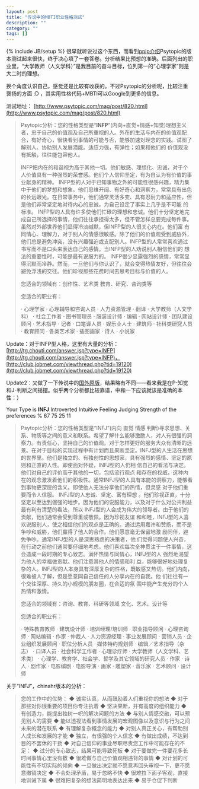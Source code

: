 ```yaml
---
layout: post
title: "传说中的MBTI职业性格测试"
description: ""
category: ""
tags: []
---
```

{% include JB/setup %}
很早就听说过这个东西，而看到[ppip介绍](http://www.happysky.org/archives/612)Psytopic的版本测试起来很快，终于决心填了一套答卷。分析结果比预想的准确。后面列出的职业里，“大学教师（人文学科）”是我目前的奋斗目标，位列第一的“心理学家”则是大二时的理想。

换个角度认识自己，感觉还是比较有收获的。不过Psytopic的分析呢，比较注重褒扬的方面 :D ，其实用性格代码+MBTI可以Google到更多的信息。

测试地址： [http://www.psytopic.com/mag/post/820.html](http://www.psytopic.com/mag/post/820.html)

> Psytopic分析：您的性格类型是“**INFP**”(内向+直觉+情感+知觉)理想主义者，忠于自己的价值观及自己所重视的人。外在的生活与内在的价值观配合，有好奇心，很快看到事情的可能与否，能够加速对理念的实践。试图了解别人、协助别人发展潜能。适应力强，有弹性；如果和他们的  价值观没有抵触，往往能包容他人。
> 
> INFP把内在的和谐视为高于其他一切。他们敏感、理想化、忠诚，对于个人价值具有一种强烈的荣誉感。他们个人信仰坚定，有为自认为有价值的事业献身的精神。  INFP型的人对于已知事物之外的可能性很感兴趣，精力集  中于他们的梦想和想象。他们思维开阔、有好奇心和洞察力，常常具有出色的长远眼光。在日常事务中，他们通常灵活多变、具有忍耐力和适应性，但是他们非常坚定地对待内心的忠诚，为自己设定了事实上几乎是不可能  的标准。  INFP型的人具有许多使他们忙碌的理想和忠诚。他们十分坚定地完成自己所选择的事情，他们往往承担得太多，但不管怎样总要完成每件事。虽然对外部世界他们显得冷淡缄默，但INFP型的人很关心内在。他们富  有同情心、理解力，对于别人的情感很敏感。除了他们的价值观受到威胁外，他们总是避免冲突，没有兴趣强迫或支配别人。INFP型的人常常喜欢通过书写而不是口头来表达自己的感情。当INFP型的人劝说别人相信他们的  想法的重要性时，可能是最有说服力的。  INFP很少显露强烈的感情，常常显得沉默而冷静。然而，一旦他们与你认识了，就会变得热情友好，但往往会避免浮浅的交往。他们珍视那些花费时间去思考目标与价值的人。
> 
> 您适合的领域有：创作性、艺术类 教育、研究、咨询类等
> 
> 您适合的职业有：
> 
> · 心理学家
> ·  心理辅导和咨询人员
> · 人力资源管理
> · 翻译
> · 大学教师（人文学科）
> · 社会工作者
> · 图书管理员
> ·  服装设计师
> · 编辑
> · 网站设计师
> · 团队建设顾问
> · 艺术指导
> · 记者
> · 口笔译人员
> ·  娱乐业人士
> · 建筑师
> · 社科类研究人员
> · 教育顾问
> · 各类艺术家
> · 插图画家
> · 诗人
> · 小说家


Update：对于INFP型人格，这里有大量的分析：[http://tg.chouti.com/answer.jsp?type=INFP](http://tg.chouti.com/answer.jsp?type=INFP)，[http://club.jobmet.com/viewthread.php?tid=19120](http://club.jobmet.com/viewthread.php?tid=19120)

Update2：又做了一下传说中的[国外原版](http://www.humanmetrics.com/cgi-win/JTypes2.asp)，结果略有不同——看来我是在P-知觉 和J-判断之间摇摆。似乎两个分析都比较靠谱，中和一下应该就该是准确的本性：）

Your Type is
**INFJ**
Introverted    Intuitive    Feeling    Judging
Strength of the preferences %
67    75    25    11
> Psytopic分析：您的性格类型是“INFJ”(内向 直觉 情感 判断)寻求思想、关系、物质等之间的意义和联系。希望了解什么能够激励人，对人有很强的洞察力。有责任心，坚持自己的价值观。对于怎样更好的服务大众有清晰的远景。在对于目标的实现过程中有计划而且果断坚定。INFJ型的人生活在思想的世界里。他们是独立的、有独创性的思想家，具有强烈的感情、坚定的原则和正直的人性。即使面对怀疑，INFJ型的人仍相 信自己的看法与决定。他们对自己的评价高于其他的一切，包括流行观点 和存在的权威，这种内在的观念激发着他们的积极性。通常INFJ型的人具有本能的洞察力，能够看到事物更深层的含义。即使他人无法分享他们的热情，但灵感 对于他们重要而令人信服。 INFJ型的人忠诚、坚定、富有理想 。他们珍视正直，十分坚定以至达到倔强的地步。因为他们的说服能力，以及对于什么对公共利益最有利有清楚的看法，所以 INFJ型的人会成为伟大的领导者。由于他们的贡献，他们通常会受到尊重或敬佩。因为珍视友谊 和和睦，INFJ型的人喜欢说服别人，使之相信他们的观点是正确的。通过运用嘉许和赞扬，而不是争吵和威胁，他们赢得了他人的合作。他们愿意毫无保留地激 励同伴，避免争吵。通常INFJ型的人是深思熟虑的决策者，他 们觉得问题使人兴奋，在行动之前他们通常要仔细地考虑。他们喜欢每次全神贯注于一件事情，这会造成一段时期的专心致志。满怀热情与同情心，INFJ型的人 强烈地渴望为他人的幸福做贡献。他们注意其他人的情感和利 益，能够很好地处理复杂的人。INFJ型的人本身具有深厚复杂的性格，既敏感又热切。他们内向，很难被人了解，但是愿意同自己信任的人分享内在的自我。他 们往往有一个交往深厚、持久的小规模的朋友圈，在合适的氛 围中能产生充分的个人热情和激情。
> 
> 您适合的领域有：咨询、教育、科研等领域 文化、艺术、设计等
> 
> 您适合的职业有：
> 
> · 特殊教育教师
> · 建筑设计师
> · 培训经理/培训师
> · 职业指导顾问
> · 心理咨询师
> · 网站编辑
> · 作家
> · 仲裁人
> · 人力资源经理
> · 事业发展顾问
> · 营销人员
> · 企业组织发展顾问
> · 职位分析人员
> · 媒体特约规划师
> · 编辑／艺术指导（杂志）
> · 口译人员
> · 社会科学工作者
> · 心理诊疗师
> · 大学教师（人文学科、艺术类）
> · 心理学、教育学、社会学、哲学及其它领域的研究人员
> · 作家
> · 诗人
> · 剧作家
> · 电影编剧
> · 电影导演
> · 画家
> · 雕塑家
> · 音乐家
> · 艺术顾问
> · 设计师


关于“INFJ”，chinahr版本的分析：
> 您的工作中的优势：
> ◆ 诚实认真，从而鼓励着人们重视你的想法
> ◆ 对于那些对你很重要的项目你专注执着
> ◆ 坚决果断，并有高度的组织能力
> ◆ 有创造力，能提出独树一帜的解决问题的方法
> ◆ 与别人情感交融，可以预见别人的需要
> ◆ 能以透视法看到事情发展的宏观图像以及意识与行为之间未来的潜在联系
> ◆ 有理解复杂概念的能力
> ◆ 对别人真正关心，有帮助别人成长和发展的才能
> ◆ 独立，有很强的个人信念
> ◆ 有做出成绩，不达到目的不罢休的干劲
> ◆ 对自己信仰的事业尽职尽责您工作中可能存在的不足：
> ◆ 过分的专心致志，结果可能导致死板
> ◆ 对于要做完一件要花多长时间事情心里没有数
> ◆ 很难做与自己价值观相违背的事情
> ◆ 对计划的可能性有不切实际的倾向
> ◆ 一旦做出决定就不愿意再回头审视一下，更不愿意撤销决定
> ◆ 不会处理矛盾，易于忽略不快
> ◆ 很难拉下面子客观，直接地训诫下属
> ◆ 很难把复杂的想法简明地表达出来
> ◆ 易于仓促下判断